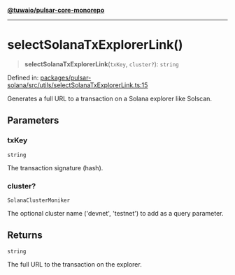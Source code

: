 [**@tuwaio/pulsar-core-monorepo**](../../../README.md)

***

# selectSolanaTxExplorerLink()

> **selectSolanaTxExplorerLink**(`txKey`, `cluster?`): `string`

Defined in: [packages/pulsar-solana/src/utils/selectSolanaTxExplorerLink.ts:15](https://github.com/TuwaIO/pulsar-core/blob/e4e6c80b06717a36e79850d69c03d964005053f1/packages/pulsar-solana/src/utils/selectSolanaTxExplorerLink.ts#L15)

Generates a full URL to a transaction on a Solana explorer like Solscan.

## Parameters

### txKey

`string`

The transaction signature (hash).

### cluster?

`SolanaClusterMoniker`

The optional cluster name ('devnet', 'testnet') to add as a query parameter.

## Returns

`string`

The full URL to the transaction on the explorer.
